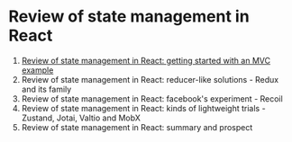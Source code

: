 # Review of state management in React

1. [Review of state management in React: getting started with an MVC example](./01-getting-started-with-an-mvc-example/README.md)
1. Review of state management in React: reducer-like solutions - Redux and its family
1. Review of state management in React: facebook's experiment - Recoil
1. Review of state management in React: kinds of lightweight trials - Zustand, Jotai, Valtio and MobX
1. Review of state management in React: summary and prospect
